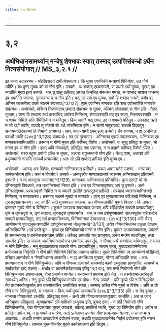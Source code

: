 ```yaml
---
title: २५ टिप्पन्यः

---
```


[^3/115]: E2,4: devatayārthenaikadaivatyasya

[^3/116]: E2,4: dvidevatyasyāgnīṣomīyasyaindrāgnasya

[^3/117]: E2,4: nirapekṣāgnidevatyena

[^3/118]: E2,4: dvidevatyasyābhidhānam

[^3/119]: E2: yathā yathā

[^3/120]: E2 om. evaṃ

[^3/121]: E2: adāne. na tatraivaṃ, E4: adāne. tatraivaṃ

[^3/122]: E2,4: kevalāgnidevatyo

[^3/123]: E2,4: dvidevatyo

[^3/124]: E2,4: agrahīṣyata

[^3/125]: E2: 4,122; E4: 3,698; E6: 1,166

[^3/126]: E2: 4,123; E4: 4,1; E6: 1,167

____________________________________________


# ३,२

## अर्थभिधानसामर्थ्यान् मन्त्रेषु शेषभावः स्यात् तस्माद् उत्पत्तिसंबन्धो ऽर्थेन नित्यसंयोगात् // MS_३,२.१ //

इह मन्त्रा उदाहरणम् - बहिर्देवसदनं दामीत्येवमादयः। किं मुख्य एवाभिधेये मन्त्राणां विनियोगः, उत गौणे ऽपीति। कः पुनर् मुख्यः को वा गौण इति। उच्यते - यः शब्दाद् एवावगम्यते, स प्रथमो ऽर्थो मुख्यः, मुखम् इव भवतीति मुख्य इत्य् उच्यते। यस् तु खलु प्रतीताद् अर्थात् केनचित् संबन्धेन गम्यते, स पश्चाद् भावाज् जघनम् इव भवतीति जघन्यः, गुणसंबन्धाच् च गौण इति।
यद्य् एवं सर्व एव मुख्यः, सर्वो हि शब्दाद् गम्यते, यथैव ह्य् अग्निर् ज्वलतीत्य् उक्ते ज्वलने संप्रत्ययः[^3/127], एवम् एवाग्निर् माणवक इति शब्द एवोच्चारिते माणवके संप्रत्ययः। अथोच्यते, यस्मिन् निरुपपदाच् छब्दात् संप्रत्ययः स मुख्यः, यस्मिन् सोपपदात् स गौण इति। नैतद् युक्तम्। यस्य हि शब्दस्य रूपं कस्यचिद् अर्थस्य निमित्तम्, सोपपदस्यापि तद् एव रूपम्, निरुपपदस्यापि। न च शक्यं निमित्ते सति नैमित्तिकेन न भवितुम्। किम् अतः? यद्य् एवम्, इदं न शक्यते वदितुम् - उपपदाद् ऋते न सो ऽर्थो भवति, उपपदे तु संजाते सो ऽर्थः संजनिष्यत इति। न चासौ समुदायार्थः शक्यते विज्ञातुम्। अन्वयव्यतिरेकाभ्यां हि विभागो ऽवगम्यते। अथ, वाक्-यार्थो ऽयम् इत्य् उच्यते। नैवं शक्यम्, न ह्य् अनन्वितः पदार्थो भवति [२४४][^3/128] वाक्यार्थः। तद् एवं दृश्यताम् - अग्निशब्द एवायं ज्वलनवचनः, अग्निशब्द एव माणवकस्याभिधातेति। तस्मान् न गौणो मुख्य इति कश्चिद् विशेषः। अथोच्यते, यः सुष्ठु प्रसिद्धः स मुख्यः, यो मनाग् इव स गौण इति। इदम् अपि नोपपद्यते, प्रसिद्धिर् नाम प्रज्ञानम्, न च प्रज्ञाने कश्चिद् विशेषो ऽस्ति। अथोच्यते, यस्य बहुशः प्रयोगो ऽस्ति स मुख्यः, अल्पशः प्रयुज्यमानो गौण इति। नैतद् एवम्, अल्पशो ऽपि प्रयुज्यमानो नासति सामर्थ्ये प्रत्याययेत्। अतः सो ऽपि शब्दात् प्रतीयत इति मुख्य एव।

अत्रोच्यते - अस्त्य् अत्र विशेषः, माणवको नाग्निशब्दात् प्रतीयते। कथम् अवगम्यते? उक्तम् - अन्यायश् चानेकार्थत्वम् इति। कथं न विपर्ययः? उच्यते - अनादृत्यैव माणवकप्रत्ययं ज्वलनम् अग्निशब्दात् प्रतियन्तो दृश्यन्ते। न त्व् अनादृत्य ज्वलनम्[^3/129], मानवकम् अग्निशब्दात् प्रतियन्ति। कुत एतत्? यो यो ऽग्निसदृशो विवक्ष्यते, तत्र तत्राग्निशब्दो नियत इति। अत एव विगतसादृश्याद् अयं तु दृश्यते। अतो ऽग्निसादृश्यम् अस्य प्रवृत्तौ निमित्तं न च ज्वलने ऽप्रतीते तत्साद्रृश्यं प्रतीयते। तस्माज् ज्वलनस्याग्निशब्दो निमित्तम्, न माणवकस्य। तस्माज् ज्वलने मुख्यो न माणवके। एवम् एव तृणप्रत्ययस्य बर्हिःशब्दो निमित्तम्, न तृणसदृशप्रत्ययस्य। तद् एवं द्वैते सति मुख्यपरता शब्दस्य, उत गौणपरतापीति युक्तो विचारः। किं तावत् प्राप्तम्? मुख्ये गौणे च विनियोगः। कुतः? उभयस्य शक्यत्वाद् उभयम् अपि बर्हिःशब्देन शक्यते प्रत्याययितुम्, तृणं च तृणसदृशं च, तृणं साक्षात्, तृणसदृशं तृणप्रत्ययेन। यच् च नाम दर्शपूर्णमासयोः साधनभूतेन बर्हिःशब्देन शक्यते प्रत्याययितुम्, तत् सर्वं प्रत्याययितव्यम्, विनिगमनायां हेत्वभावात्।
[२४५][^3/130] अपि चैवम् आश्रीयमाणे पूषाद्यनुमन्त्रणादीनि दर्शपूर्णमासाभ्यां नोत्कृष्यन्ते[^3/131], तत्रैव गौणेनाभिधानेन प्रकृतां देवताम् अभिवदिष्यन्ति।
एवं प्राप्ते ब्रूमः - मुख्य एव विनियोक्तव्यो मन्त्रो न गौण इति। कुतः? उभयाशक्यत्वात्, प्रकरणे हि समाम्नानात् प्रधानेनैकवाक्यताम् उपैति। तत्रैतद् आपतति यच् छक्नुयाद् अनेन मन्त्रेण साधयितुम्, तथा साधयेद् इति। स चासाव् अर्थाभिधानसंयोगाच् छक्नोत्य् उपकर्तुम्, न गौणम् अर्थं शक्योत्य् अभिधातुम्, तस्मान् न गौणे विनियोगः।
ननु मुख्यप्रत्ययाच् छक्यते गौणः प्रत्याययितुम्। सत्यम् एतत्, मुख्यप्रत्यायनेनैवास्य प्रयोजनवत्ता निर्वृत्तेति न गौणं प्रति विनियोगे किंचित् प्रमाणम् अस्ति। मुख्ये विनियोगेन त्व् आनर्थक्यं परिह्रियते, परिहृत आनर्थक्ये न गौणाभिधानम् आपतति। न ह्य् अनभिधाय मुख्यम्, गौणम् अभिवदति शब्दः। अतः प्रमाणाभावान् न गौणे विनियुज्येत।
अपि च गौणस्य प्रत्यायने सामर्थ्याद् बहवो ऽभ्युपायाः प्राप्नुवन्ति, सामर्थ्यं च शब्दैकदेश इत्य् उक्तम् - अर्थाद् वा कल्पनैकदेशात्वाद् इति[^3/132], तत्र मन्त्रे नियोगतो गौणं प्रति विनियुज्यमान उपायान्तरम्, विना प्रमाणेन बाध्येत। मन्त्राम्नानं प्रमाणम् इति चेत्। न तस्योपायान्तरनिवृत्तौ सामर्थ्यम् अस्ति। ननु मुख्ये ऽपि विनियुज्यमान्स्यैष एव दोषः। नेत्य् उच्यते - यदि मुख्ये ऽपि न विनियुज्येत, नैव प्रधानस्योपकुर्यात् तत्र चास्योत्पत्तिर् अनर्थिकैव स्यात्। तस्माद् अस्ति गौणे मुख्ये च विशेषः। अपि च यो गौणे मन्त्रं विनियुङ्क्ते, स वक्तव्यः - किम् अर्थं मुख्यं प्रत्याययसि [२४६][^3/133] इति। स चेद् ब्रूयात् - नान्यथा गौणप्रत्ययो ऽस्तीति, प्रतिब्रूयाद् एनम् - अन्ये ऽपि गौणप्रत्ययस्याभ्युपायाः सन्तीति। अथ स एवम् अभियुक्तः प्रतिब्रूयात् -मुख्यप्रत्ययो ऽपि पाक्षिको ऽभ्युपाय इति, ब्रूयाद् एनम् - न तर्हि नियोगतो गौणे विनियोजनीयः, यदा गौणप्रत्ययाय मुखम् उपादत्ते, तदैतद् आपतितं भवति, मुख्य एव विनियोग इति। अर्थेन च प्रतीतेन प्रयोजनम्, न प्रत्यायकेन मन्त्रेण, अतो ऽन्येनाप्य् उपायेन गौणः प्रत्य्-आययितव्यः, न स एव मन्त्र आदर्तव्यः। अथापि मन्त्रेण प्रत्यायकेन प्रयोजनं स्यात्, तथापि मुख्यप्रत्यायनेनैव निर्वृत्तं प्रयोजनम् इति नतरां गौणे विनियुज्येत। तस्मान् मुख्यगौणयोर् मुख्ये कार्यसंप्रत्यय इति सिद्धम्।
